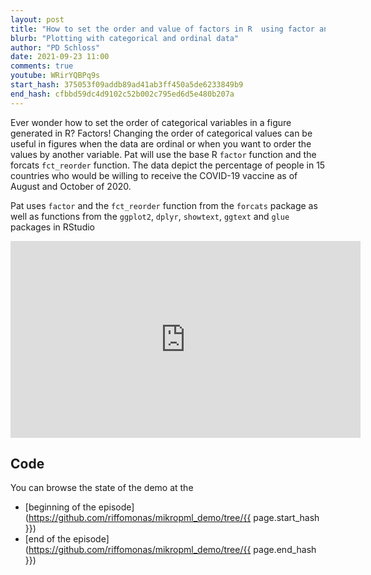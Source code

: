 ```yaml
---
layout: post
title: "How to set the order and value of factors in R  using factor and fct_reorder (CC148)"
blurb: "Plotting with categorical and ordinal data"
author: "PD Schloss"
date: 2021-09-23 11:00
comments: true
youtube: WRirYQBPq9s
start_hash: 375053f09addb89ad41ab3ff450a5de6233849b9
end_hash: cfbbd59dc4d9102c52b002c795ed6d5e480b207a
---
```


Ever wonder how to set the order of categorical variables in a figure generated in R? Factors! Changing the order of categorical values can be useful in figures when the data are ordinal or when you want to order the values by another variable. Pat will use the base R `factor` function and the forcats `fct_reorder` function. The data depict the percentage of people in 15 countries who would be willing to receive the COVID-19 vaccine as of August and October of 2020.

Pat uses `factor` and the `fct_reorder` function from the `forcats` package as well as functions from the `ggplot2`, `dplyr`, `showtext`, `ggtext` and `glue` packages in RStudio

<iframe style="margin: 0 auto;display:block;" width="560" height="315" src="https://www.youtube.com/embed/{{ page.youtube }}" frameborder="0" allow="accelerometer; autoplay; encrypted-media; gyroscope; picture-in-picture" allowfullscreen></iframe>


## Code

You can browse the state of the demo at the
* [beginning of the episode](https://github.com/riffomonas/mikropml_demo/tree/{{ page.start_hash }})
* [end of the episode](https://github.com/riffomonas/mikropml_demo/tree/{{ page.end_hash }})
